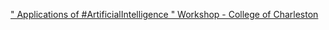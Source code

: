 [" Applications of #ArtificialIntelligence " Workshop - College of Charleston](https://qi.tc/qi/117674)